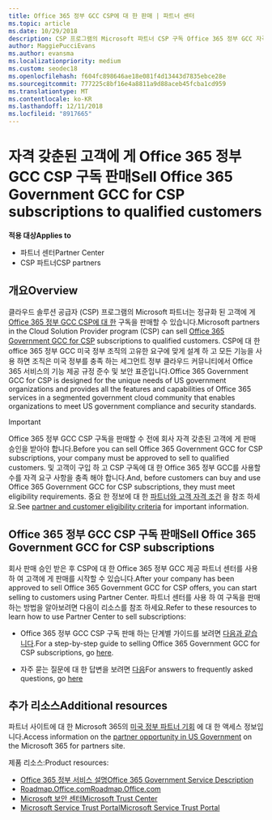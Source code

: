 ```yaml
---
title: Office 365 정부 GCC CSP에 대 한 판매 | 파트너 센터
ms.topic: article
ms.date: 10/29/2018
description: CSP 프로그램의 Microsoft 파트너 CSP 구독 Office 365 정부 GCC 자격 갖춘된 고객에 게 판매할 수 있습니다. Office 365 CSP에 대 한 정부 GCC 미국 정부 및 정부 계약자 위해 설계 된 클라우드 생산성 서비스 집합입니다.
author: MaggiePucciEvans
ms.author: evansma
ms.localizationpriority: medium
ms.custom: seodec18
ms.openlocfilehash: f604fc898646ae18e081f4d13443d7835ebce28e
ms.sourcegitcommit: 777225c8bf16e4a8811a9d88aceb45fcba1cd959
ms.translationtype: MT
ms.contentlocale: ko-KR
ms.lasthandoff: 12/11/2018
ms.locfileid: "8917665"
---
```

# <a name="sell-office-365-government-gcc-for-csp-subscriptions-to-qualified-customers"></a><span data-ttu-id="b81aa-104">자격 갖춘된 고객에 게 Office 365 정부 GCC CSP 구독 판매</span><span class="sxs-lookup"><span data-stu-id="b81aa-104">Sell Office 365 Government GCC for CSP subscriptions to qualified customers</span></span>

**<span data-ttu-id="b81aa-105">적용 대상</span><span class="sxs-lookup"><span data-stu-id="b81aa-105">Applies to</span></span>**

-  <span data-ttu-id="b81aa-106">파트너 센터</span><span class="sxs-lookup"><span data-stu-id="b81aa-106">Partner Center</span></span>
-  <span data-ttu-id="b81aa-107">CSP 파트너</span><span class="sxs-lookup"><span data-stu-id="b81aa-107">CSP partners</span></span>


## <a name="overview"></a><span data-ttu-id="b81aa-108">개요</span><span class="sxs-lookup"><span data-stu-id="b81aa-108">Overview</span></span>

<span data-ttu-id="b81aa-109">클라우드 솔루션 공급자 (CSP) 프로그램의 Microsoft 파트너는 정규화 된 고객에 게 [Office 365 정부 GCC CSP에 대 한](https://www.microsoft.com/microsoft-365/partners/governmentforCSP) 구독을 판매할 수 있습니다.</span><span class="sxs-lookup"><span data-stu-id="b81aa-109">Microsoft partners in the Cloud Solution Provider program (CSP) can sell [Office 365 Government GCC for CSP](https://www.microsoft.com/microsoft-365/partners/governmentforCSP) subscriptions to qualified customers.</span></span> <span data-ttu-id="b81aa-110">CSP에 대 한 office 365 정부 GCC 미국 정부 조직의 고유한 요구에 맞게 설계 하 고 모든 기능을 사용 하면 조직은 미국 정부를 충족 하는 세그먼트 정부 클라우드 커뮤니티에서 Office 365 서비스의 기능 제공 규정 준수 및 보안 표준입니다.</span><span class="sxs-lookup"><span data-stu-id="b81aa-110">Office 365 Government GCC for CSP is designed for the unique needs of US government organizations and provides all the features and capabilities of Office 365 services in a segmented government cloud community that enables organizations to meet US government compliance and security standards.</span></span> 

>[!IMPORTANT] 
><span data-ttu-id="b81aa-111">Office 365 정부 GCC CSP 구독을 판매할 수 전에 회사 자격 갖춘된 고객에 게 판매 승인을 받아야 합니다.</span><span class="sxs-lookup"><span data-stu-id="b81aa-111">Before you can sell Office 365 Government GCC for CSP subscriptions, your company must be approved to sell to qualified customers.</span></span> <span data-ttu-id="b81aa-112">및 고객이 구입 하 고 CSP 구독에 대 한 Office 365 정부 GCC를 사용할 수를 자격 요구 사항을 충족 해야 합니다.</span><span class="sxs-lookup"><span data-stu-id="b81aa-112">And, before customers can buy and use Office 365 Government GCC for CSP subscriptions, they must meet eligibility requirements.</span></span> <span data-ttu-id="b81aa-113">중요 한 정보에 대 한 [파트너와 고객 자격 조건](csp-gcc-validate.md) 을 참조 하세요.</span><span class="sxs-lookup"><span data-stu-id="b81aa-113">See [partner and customer eligibility criteria](csp-gcc-validate.md) for important information.</span></span>


## <a name="sell-office-365-government-gcc-for-csp-subscriptions"></a><span data-ttu-id="b81aa-114">Office 365 정부 GCC CSP 구독 판매</span><span class="sxs-lookup"><span data-stu-id="b81aa-114">Sell Office 365 Government GCC for CSP subscriptions</span></span>

<span data-ttu-id="b81aa-115">회사 판매 승인 받은 후 CSP에 대 한 Office 365 정부 GCC 제공 파트너 센터를 사용 하 여 고객에 게 판매를 시작할 수 있습니다.</span><span class="sxs-lookup"><span data-stu-id="b81aa-115">After your company has been approved to sell Office 365 Government GCC for CSP offers, you can start selling to customers using Partner Center.</span></span> <span data-ttu-id="b81aa-116">파트너 센터를 사용 하 여 구독을 판매 하는 방법을 알아보려면 다음이 리소스를 참조 하세요.</span><span class="sxs-lookup"><span data-stu-id="b81aa-116">Refer to these resources to learn how to use Partner Center to sell subscriptions:</span></span> 

-   <span data-ttu-id="b81aa-117">Office 365 정부 GCC CSP 구독 판매 하는 단계별 가이드를 보려면 [다음과 같습니다](https://go.microsoft.com/fwlink/?linkid=2007323).</span><span class="sxs-lookup"><span data-stu-id="b81aa-117">For a step-by-step guide to selling Office 365 Government GCC for CSP subscriptions, go [here](https://go.microsoft.com/fwlink/?linkid=2007323).</span></span>  

-   <span data-ttu-id="b81aa-118">자주 묻는 질문에 대 한 답변을 보려면 [다음](https://o365pp.blob.core.windows.net/media/Resources/GCC/Office%20365%20Government%20GCC%20for%20CSP%20Partner%20FAQ.docx)</span><span class="sxs-lookup"><span data-stu-id="b81aa-118">For answers to frequently asked questions, go [here](https://o365pp.blob.core.windows.net/media/Resources/GCC/Office%20365%20Government%20GCC%20for%20CSP%20Partner%20FAQ.docx)</span></span>


## <a name="additional-resources"></a><span data-ttu-id="b81aa-119">추가 리소스</span><span class="sxs-lookup"><span data-stu-id="b81aa-119">Additional resources</span></span>

<span data-ttu-id="b81aa-120">파트너 사이트에 대 한 Microsoft 365의 [미국 정부 파트너 기회](https://www.microsoft.com/microsoft-365/partners/governmentforCSP) 에 대 한 액세스 정보입니다.</span><span class="sxs-lookup"><span data-stu-id="b81aa-120">Access information on the [partner opportunity in US Government](https://www.microsoft.com/microsoft-365/partners/governmentforCSP) on the Microsoft 365 for partners site.</span></span>

<span data-ttu-id="b81aa-121">제품 리소스:</span><span class="sxs-lookup"><span data-stu-id="b81aa-121">Product resources:</span></span>

- [<span data-ttu-id="b81aa-122">Office 365 정부 서비스 설명</span><span class="sxs-lookup"><span data-stu-id="b81aa-122">Office 365 Government Service Description</span></span>](https://technet.microsoft.com/library/mt774581.aspx)
- [<span data-ttu-id="b81aa-123">Roadmap.Office.com</span><span class="sxs-lookup"><span data-stu-id="b81aa-123">Roadmap.Office.com</span></span>](https://products.office.com/business/office-365-roadmap)
- [<span data-ttu-id="b81aa-124">Microsoft 보안 센터</span><span class="sxs-lookup"><span data-stu-id="b81aa-124">Microsoft Trust Center</span></span>](https://www.microsoft.com/TrustCenter/)
- [<span data-ttu-id="b81aa-125">Microsoft Service Trust Portal</span><span class="sxs-lookup"><span data-stu-id="b81aa-125">Microsoft Service Trust Portal</span></span>](https://aka.ms/STP)

